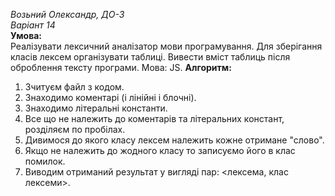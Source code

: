 _Возьний Олександр, ДО-3  
Варіант 14_  
**Умова:**  
Реалізувати лексичний аналізатор мови програмування. Для зберігання класів
лексем організувати таблиці. Вивести вміст таблиць після оброблення тексту
програми. Мова: JS.
**Алгоритм:**
1. Зчитуєм файл з кодом.
2. Знаходимо коментарі (і лінійні і блочні).
3. Знаходимо літеральні константи.
4. Все що не належить до коментарів та літеральних констант, розділяєм по пробілах.
5. Дивимося до якого класу лексем належить кожне отримане "слово".
6. Якщо не належить до жодного класу то записуємо його в клас помилок.
7. Виводим отриманий результат у вигляді пар: <лексема, клас лексеми>.
